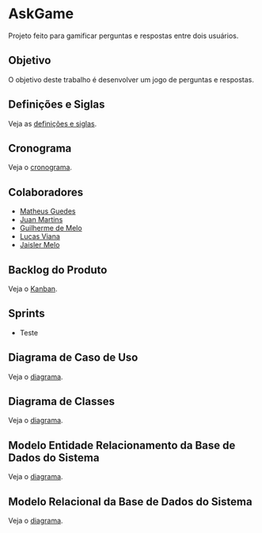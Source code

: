 # AskGame

Projeto feito para gamificar perguntas e respostas entre dois usuários.

## Objetivo

O objetivo deste trabalho é desenvolver um jogo de perguntas e respostas.

## Definições e Siglas

Veja as [definições e siglas]().

## Cronograma

Veja o [cronograma](https://raw.githubusercontent.com/com-PCS-MS/Documentacao/main/AskGame.png).

## Colaboradores

* [Matheus Guedes](https://www.linkedin.com/in/matheus-cog/)
* [Juan Martins](https://www.linkedin.com/in/juan-martins-88243b212/)
* [Guilherme de Melo](https://www.linkedin.com/in/guilherme-de-melo-dutra-a61a31215/)
* [Lucas Viana](https://www.linkedin.com/in/lucas-viana-6b13b1178/)
* [Jaisler Melo](https://www.linkedin.com/in/jaisler-melo-7b30a9227/)

## Backlog do Produto

Veja o [Kanban](https://github.com/orgs/com-PCS-MS/projects/1).

## Sprints

* Teste

## Diagrama de Caso de Uso

Veja o [diagrama](https://raw.githubusercontent.com/com-PCS-MS/Documentacao/main/Diagrama_de_Caso_de_Uso.png).

## Diagrama de Classes

Veja o [diagrama](https://raw.githubusercontent.com/com-PCS-MS/Documentacao/main/Diagrama%20de%20Classe.png).

## Modelo Entidade Relacionamento da Base de Dados do Sistema

Veja o [diagrama](https://raw.githubusercontent.com/com-PCS-MS/Documentacao/main/Diagrama_Entidade_e_relacionamento.PNG).

## Modelo Relacional da Base de Dados do Sistema

Veja o [diagrama](https://raw.githubusercontent.com/com-PCS-MS/Documentacao/main/Digrama_Relacional.PNG).
